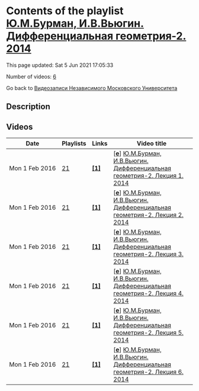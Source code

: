 # Contents of the playlist [Ю.М.Бурман, И.В.Вьюгин. Дифференциальная геометрия-2. 2014](https://www.youtube.com/playlist?list=PLp9ABVh6_x4GLtrp7M7c_5SLgf2rvsL6t)

This page updated: Sat 5 Jun 2021 17:05:33

Number of videos: [6](#videos)

Go back to [Видеозаписи Независимого Московского Университета](../README.md)

## Description



## Videos

|Date|Playlists|Links|Video title|
|---|---|---|---|
| Mon&nbsp;1&nbsp;Feb&nbsp;2016 | [21](../playlists/21 "Ю.М.Бурман, И.В.Вьюгин. Дифференциальная геометрия-2. 2014") | [**[1]**](http://ium.mccme.ru/s14/difgem-2.html) | [[**e**](https://studio.youtube.com/video/rhNSEJy02B8/edit "Edit")] [Ю.М.Бурман, И.В.Вьюгин. Дифференциальная геометрия-2. Лекция 1. 2014](https://www.youtube.com/watch?v=rhNSEJy02B8&list=PLp9ABVh6_x4GLtrp7M7c_5SLgf2rvsL6t "Дифференциальная геометрия-2. Лекция 1. Независимый Московский Университет  Москва, Большой Власьевский пер., 11, 304, 14 февраля 2014, 17:30 Подробнее о курсе: http://ium.mccme.ru/s14/difgem-2.html") |
| Mon&nbsp;1&nbsp;Feb&nbsp;2016 | [21](../playlists/21 "Ю.М.Бурман, И.В.Вьюгин. Дифференциальная геометрия-2. 2014") | [**[1]**](http://ium.mccme.ru/s14/difgem-2.html) | [[**e**](https://studio.youtube.com/video/wMibvfac2X0/edit "Edit")] [Ю.М.Бурман, И.В.Вьюгин. Дифференциальная геометрия-2. Лекция 2. 2014](https://www.youtube.com/watch?v=wMibvfac2X0&list=PLp9ABVh6_x4GLtrp7M7c_5SLgf2rvsL6t "Дифференциальная геометрия-2. Лекция 2. Независимый Московский Университет  Москва, Большой Власьевский пер., 11, 304, 21 февраля 2014, 17:30 Подробнее о курсе: http://ium.mccme.ru/s14/difgem-2.html") |
| Mon&nbsp;1&nbsp;Feb&nbsp;2016 | [21](../playlists/21 "Ю.М.Бурман, И.В.Вьюгин. Дифференциальная геометрия-2. 2014") | [**[1]**](http://ium.mccme.ru/s14/difgem-2.html) | [[**e**](https://studio.youtube.com/video/H3FXCfqUqDE/edit "Edit")] [Ю.М.Бурман, И.В.Вьюгин. Дифференциальная геометрия-2. Лекция 3. 2014](https://www.youtube.com/watch?v=H3FXCfqUqDE&list=PLp9ABVh6_x4GLtrp7M7c_5SLgf2rvsL6t "Дифференциальная геометрия-2. Лекция 3. Независимый Московский Университет  Москва, Большой Власьевский пер., 11, 304, 28 февраля 2014, 17:30 Подробнее о курсе: http://ium.mccme.ru/s14/difgem-2.html") |
| Mon&nbsp;1&nbsp;Feb&nbsp;2016 | [21](../playlists/21 "Ю.М.Бурман, И.В.Вьюгин. Дифференциальная геометрия-2. 2014") | [**[1]**](http://ium.mccme.ru/s14/difgem-2.html) | [[**e**](https://studio.youtube.com/video/tmmDHPiFYWw/edit "Edit")] [Ю.М.Бурман, И.В.Вьюгин. Дифференциальная геометрия-2. Лекция 4. 2014](https://www.youtube.com/watch?v=tmmDHPiFYWw&list=PLp9ABVh6_x4GLtrp7M7c_5SLgf2rvsL6t "Дифференциальная геометрия-2. Лекция 4. Независимый Московский Университет  Москва, Большой Власьевский пер., 11, 304, 7 марта 2014, 17:30 Подробнее о курсе: http://ium.mccme.ru/s14/difgem-2.html") |
| Mon&nbsp;1&nbsp;Feb&nbsp;2016 | [21](../playlists/21 "Ю.М.Бурман, И.В.Вьюгин. Дифференциальная геометрия-2. 2014") | [**[1]**](http://ium.mccme.ru/s14/difgem-2.html) | [[**e**](https://studio.youtube.com/video/iaM4YnDSctk/edit "Edit")] [Ю.М.Бурман, И.В.Вьюгин. Дифференциальная геометрия-2. Лекция 5. 2014](https://www.youtube.com/watch?v=iaM4YnDSctk&list=PLp9ABVh6_x4GLtrp7M7c_5SLgf2rvsL6t "Дифференциальная геометрия-2. Лекция 5. Независимый Московский Университет  Москва, Большой Власьевский пер., 11, 304, 14 марта 2014, 17:30 Подробнее о курсе: http://ium.mccme.ru/s14/difgem-2.html") |
| Mon&nbsp;1&nbsp;Feb&nbsp;2016 | [21](../playlists/21 "Ю.М.Бурман, И.В.Вьюгин. Дифференциальная геометрия-2. 2014") | [**[1]**](http://ium.mccme.ru/s14/difgem-2.html) | [[**e**](https://studio.youtube.com/video/zoPolsDVdn0/edit "Edit")] [Ю.М.Бурман, И.В.Вьюгин. Дифференциальная геометрия-2. Лекция 6. 2014](https://www.youtube.com/watch?v=zoPolsDVdn0&list=PLp9ABVh6_x4GLtrp7M7c_5SLgf2rvsL6t "Дифференциальная геометрия-2. Лекция 6. Независимый Московский Университет  Москва, Большой Власьевский пер., 11, 304, 21 марта 2014, 17:30 Подробнее о курсе: http://ium.mccme.ru/s14/difgem-2.html") |

